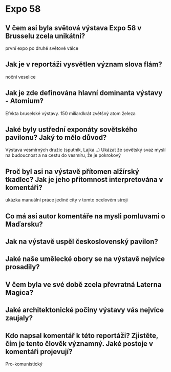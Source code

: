 # Expo 58

## V čem asi byla světová výstava Expo 58 v Brusselu zcela unikátní?
první expo po druhé světové válce
## Jak je v reportáži vysvětlen význam slova flám?
noční veselice
## Jak je zde definována hlavní dominanta výstavy - Atomium?
Efekta bruselské výstavy.
150 miliardkrát zvětšný atom železa
## Jaké byly ustřední exponáty sovětského pavilonu? Jaký to mělo důvod?
Výstava vesmírných družic (sputnik, Lajka…)
Ukázat že sovětský svaz myslí na budoucnost a na cestu do vesmíru, že je pokrokový
## Proč byl asi na výstavě přítomen alžírský tkadlec? Jak je jeho přítomnost interpretována v komentáři?
ukázka manuální práce
jediné city v tomto ocelovém stroji
## Co má asi autor komentáře na mysli pomluvami o Maďarsku?

## Jak na výstavě uspěl československý pavilon?

## Jaké naše umělecké obory se na výstavě nejvíce prosadily?

## V čem byla ve své době zcela převratná Laterna Magica?

## Jaké architektonické počiny výstavy vás nejvíce zaujaly?

## Kdo napsal komentář k této reportáži? Zjistěte, čím je tento člověk významný. Jaké postoje v komentáři projevují?

Pro-komunistický